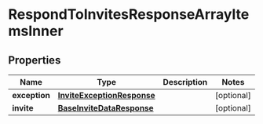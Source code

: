 

# RespondToInvitesResponseArrayItemsInner


## Properties

Name | Type | Description | Notes
------------ | ------------- | ------------- | -------------
**exception** | [**InviteExceptionResponse**](InviteExceptionResponse.md) |  |  [optional]
**invite** | [**BaseInviteDataResponse**](BaseInviteDataResponse.md) |  |  [optional]



